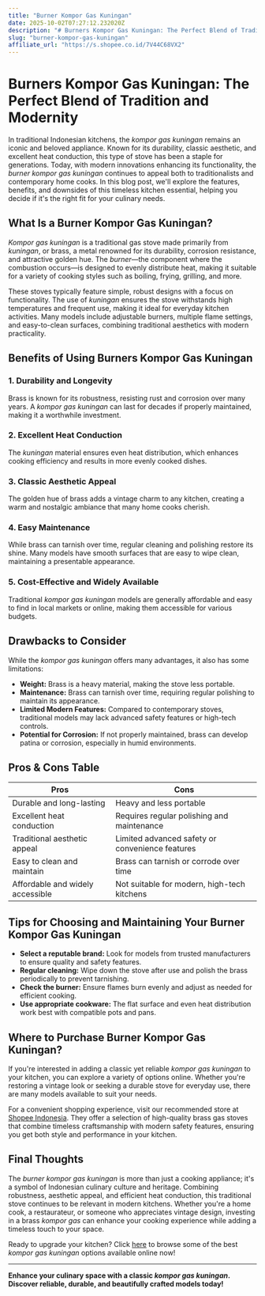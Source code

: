 ```yaml
---
title: "Burner Kompor Gas Kuningan"
date: 2025-10-02T07:27:12.232020Z
description: "# Burners Kompor Gas Kuningan: The Perfect Blend of Tradition and Modernity..."
slug: "burner-kompor-gas-kuningan"
affiliate_url: "https://s.shopee.co.id/7V44C68VX2"
---
```

# Burners Kompor Gas Kuningan: The Perfect Blend of Tradition and Modernity

In traditional Indonesian kitchens, the *kompor gas kuningan* remains an iconic and beloved appliance. Known for its durability, classic aesthetic, and excellent heat conduction, this type of stove has been a staple for generations. Today, with modern innovations enhancing its functionality, the *burner kompor gas kuningan* continues to appeal both to traditionalists and contemporary home cooks. In this blog post, we'll explore the features, benefits, and downsides of this timeless kitchen essential, helping you decide if it's the right fit for your culinary needs.

## What Is a Burner Kompor Gas Kuningan?

*Kompor gas kuningan* is a traditional gas stove made primarily from *kuningan*, or brass, a metal renowned for its durability, corrosion resistance, and attractive golden hue. The *burner*—the component where the combustion occurs—is designed to evenly distribute heat, making it suitable for a variety of cooking styles such as boiling, frying, grilling, and more.

These stoves typically feature simple, robust designs with a focus on functionality. The use of *kuningan* ensures the stove withstands high temperatures and frequent use, making it ideal for everyday kitchen activities. Many models include adjustable burners, multiple flame settings, and easy-to-clean surfaces, combining traditional aesthetics with modern practicality.

## Benefits of Using Burners Kompor Gas Kuningan

### 1. Durability and Longevity

Brass is known for its robustness, resisting rust and corrosion over many years. A *kompor gas kuningan* can last for decades if properly maintained, making it a worthwhile investment.

### 2. Excellent Heat Conduction

The *kuningan* material ensures even heat distribution, which enhances cooking efficiency and results in more evenly cooked dishes.

### 3. Classic Aesthetic Appeal

The golden hue of brass adds a vintage charm to any kitchen, creating a warm and nostalgic ambiance that many home cooks cherish.

### 4. Easy Maintenance

While brass can tarnish over time, regular cleaning and polishing restore its shine. Many models have smooth surfaces that are easy to wipe clean, maintaining a presentable appearance.

### 5. Cost-Effective and Widely Available

Traditional *kompor gas kuningan* models are generally affordable and easy to find in local markets or online, making them accessible for various budgets.

## Drawbacks to Consider

While the *kompor gas kuningan* offers many advantages, it also has some limitations:

- **Weight:** Brass is a heavy material, making the stove less portable.
- **Maintenance:** Brass can tarnish over time, requiring regular polishing to maintain its appearance.
- **Limited Modern Features:** Compared to contemporary stoves, traditional models may lack advanced safety features or high-tech controls.
- **Potential for Corrosion:** If not properly maintained, brass can develop patina or corrosion, especially in humid environments.

## Pros & Cons Table

| Pros                                  | Cons                                              |
|---------------------------------------|---------------------------------------------------|
| Durable and long-lasting             | Heavy and less portable                          |
| Excellent heat conduction            | Requires regular polishing and maintenance      |
| Traditional aesthetic appeal         | Limited advanced safety or convenience features |
| Easy to clean and maintain           | Brass can tarnish or corrode over time        |
| Affordable and widely accessible     | Not suitable for modern, high-tech kitchens   |

## Tips for Choosing and Maintaining Your Burner Kompor Gas Kuningan

- **Select a reputable brand:** Look for models from trusted manufacturers to ensure quality and safety features.
- **Regular cleaning:** Wipe down the stove after use and polish the brass periodically to prevent tarnishing.
- **Check the burner:** Ensure flames burn evenly and adjust as needed for efficient cooking.
- **Use appropriate cookware:** The flat surface and even heat distribution work best with compatible pots and pans.

## Where to Purchase Burner Kompor Gas Kuningan?

If you're interested in adding a classic yet reliable *kompor gas kuningan* to your kitchen, you can explore a variety of options online. Whether you're restoring a vintage look or seeking a durable stove for everyday use, there are many models available to suit your needs.

For a convenient shopping experience, visit our recommended store at [Shopee Indonesia](https://s.shopee.co.id/7V44C68VX2). They offer a selection of high-quality brass gas stoves that combine timeless craftsmanship with modern safety features, ensuring you get both style and performance in your kitchen.

## Final Thoughts

The *burner kompor gas kuningan* is more than just a cooking appliance; it's a symbol of Indonesian culinary culture and heritage. Combining robustness, aesthetic appeal, and efficient heat conduction, this traditional stove continues to be relevant in modern kitchens. Whether you're a home cook, a restaurateur, or someone who appreciates vintage design, investing in a brass *kompor gas* can enhance your cooking experience while adding a timeless touch to your space.

Ready to upgrade your kitchen? Click [here](https://s.shopee.co.id/7V44C68VX2) to browse some of the best *kompor gas kuningan* options available online now!

---

**Enhance your culinary space with a classic *kompor gas kuningan*. Discover reliable, durable, and beautifully crafted models today!**